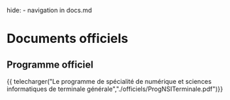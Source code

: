 hide: - navigation  in docs.md
# Documents officiels

## Programme officiel

{{ telecharger("Le programme de spécialité de numérique et sciences informatiques de terminale générale","./officiels/ProgNSITerminale.pdf")}}
